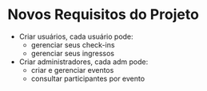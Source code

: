 # Novos Requisitos do Projeto

- Criar usuários, cada usuário pode:
    - gerenciar seus check-ins
    - gerenciar seus ingressos
- Criar administradores, cada adm pode:
    - criar e gerenciar eventos
    - consultar participantes por evento

